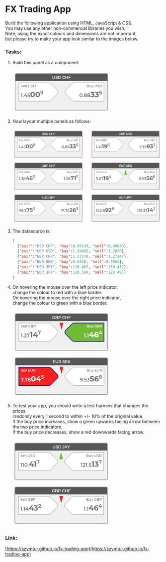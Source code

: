 # FX Trading App
Build the following application using HTML, JavaScript & CSS.<br>
You may use any other non-commercial libraries you wish.<br>
Note, using the exact colours and dimensions are not important,<br> 
but please try to make your app look similar to the images below.<br>

### Tasks:
1. Build this panel as a component:<br><br>
![](img/md-img-1.png)

2. Now layout multiple panels as follows:<br><br>
![](img/md-img-2.png)

3. The datasource is:
    ```json
    [
      {"pair":"USD CHF", "buy":0.99143, "sell":0.99043},
      {"pair":"GBP USD", "buy":1.28495, "sell":1.2836},
      {"pair":"GBP CHF", "buy":1.27378, "sell":1.27147},
      {"pair":"EUR SEK", "buy":9.6320, "sell":9.6055},
      {"pair":"USD JPY", "buy":110.467, "sell":110.417},
      {"pair":"EUR JPY", "buy":120.589, "sell":120.491}
    ]
    ```

4. On hovering the mouse over the left price indicator,<br> 
change the colour to red with a blue border.<br> 
On hovering the mouse over the right price indicator,<br> 
change the colour to green with a blue border.<br><br>
![](img/md-img-3.png) ![](img/md-img-4.png)

5. To test your app, you should write a test harness that changes the prices<br> 
randomly every 1 second to within +/- 10% of the original value.<br> 
If the buy price increases, show a green upwards facing arrow between the two price indicators.<br> 
If the buy price decreases, show a red downwards facing arrow.<br><br>
![](img/md-img-5.png) ![](img/md-img-6.png)

### Link:
[https://szymtur.github.io/fx-trading-app](https://szymtur.github.io/fx-trading-app)
